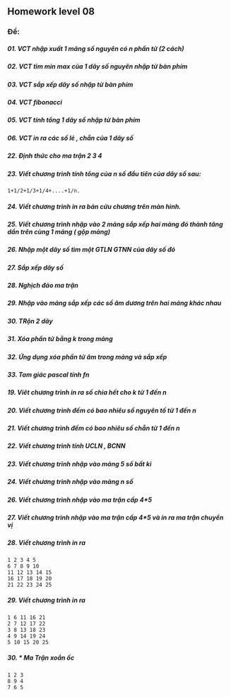 ## Homework level 08

### Đề:

##### 01. VCT nhập xuất 1 mảng số nguyên có n phần tử (2 cách)
##### 02. VCT tìm min max của 1 dãy số nguyên nhập từ bàn phím
##### 03. VCT sắp xếp dãy số nhập từ bàn phím
##### 04. VCT fibonacci
##### 05. VCT tính tổng 1 dãy số nhập từ bàn phím
##### 06. VCT in ra các số lẻ , chẵn của 1 dãy số
##### 22. Định thức cho ma trận 2 3 4
##### 23. Viết chương trình tính tổng của n số đầu tiên của dãy số sau:

```
1+1/2+1/3+1/4+....+1/n.
```

##### 24. Viết chương trình in ra bản cửu chương trên màn hình.
##### 25. Viết chương trình nhập vào 2 mảng sắp xếp hai mảng đó thành tăng dần trên cùng 1 mảng ( gộp mảng)
##### 26. Nhập một dãy số tìm một GTLN GTNN của dãy số đó
##### 27. Sắp xếp dãy số 
##### 28. Nghịch đảo ma trận
##### 29. Nhập vào mảng sắp xếp các số âm dương trên hai mảng khác nhau
##### 30. TRộn 2 dãy
##### 31. Xóa phần tử bằng k trong mảng
##### 32. Ứng dụng xóa phần tử âm trong mảng và sắp xếp
##### 33. Tam giác pascal tính fn
##### 19. Viêt chương trình in ra số chia hết cho k từ 1 đến n 
##### 20. Viết chương trình đếm có bao nhiêu số nguyên tố từ 1 đến n 
##### 21. Viết chương trình đếm có bao nhiêu số chẵn từ 1 đến n
##### 22. Viết chương trình tính UCLN , BCNN
##### 23. Viết chương trình nhập vào mảng 5 số bất kì
##### 24. Viết chương trình nhập vào mảng n số
##### 26. Viết chương trình nhập vào ma trận cấp 4*5
##### 27. Viết chương trình nhập vào ma trận cấp 4*5 và in ra ma trận chuyển vị
##### 28. Viết chương trình in ra 

```
1 2 3 4 5
6 7 8 9 10
11 12 13 14 15 
16 17 18 19 20 
21 22 23 24 25 
```

##### 29. Viết chương trình in ra

```
1 6 11 16 21
2 7 12 17 22
3 8 13 18 23
4 9 14 19 24 
5 10 15 20 25
```

##### 30. * Ma Trận xoắn ốc

```
1 2 3 
8 9 4 
7 6 5
```
